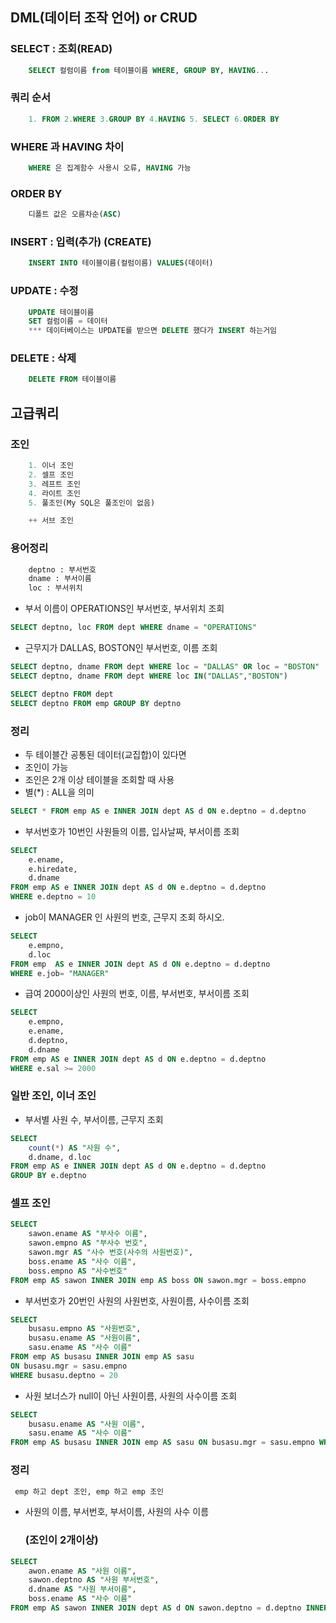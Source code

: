 ## DML(데이터 조작 언어) or CRUD
### SELECT  : 조회(READ)
```sql
	SELECT 컬럼이름 from 테이블이름 WHERE, GROUP BY, HAVING...
```
### 쿼리 순서
```sql
	1. FROM 2.WHERE 3.GROUP BY 4.HAVING 5. SELECT 6.ORDER BY
```
### WHERE  과 HAVING 차이
```sql
	WHERE 은 집계함수 사용시 오류, HAVING 가능
```
### ORDER BY 
```sql
    디폴트 값은 오름차순(ASC)
```
### INSERT : 입력(추가) (CREATE)
```sql
	INSERT INTO 테이블이름(컬럼이름) VALUES(데이터)
```
### UPDATE : 수정
```sql
	UPDATE 테이블이름
	SET 컬럼이름 = 데이터
	*** 데이터베이스는 UPDATE를 받으면 DELETE 했다가 INSERT 하는거임
```
### DELETE : 삭제
```sql
	DELETE FROM 테이블이름
``````
## 고급쿼리
### 조인
```sql
    1. 이너 조인
    2. 셀프 조인
	3. 레프트 조인
	4. 라이트 조인
	5. 풀조인(My SQL은 풀조인이 없음)

    ++ 서브 조인
```
### 용어정리
```sql
    deptno : 부서번호
    dname : 부서이름
    loc : 부서위치
```
- 부서 이름이 OPERATIONS인 부서번호, 부서위치 조회
```sql
SELECT deptno, loc FROM dept WHERE dname = "OPERATIONS"
```
- 근무지가 DALLAS, BOSTON인 부서번호, 이름 조회
```sql
SELECT deptno, dname FROM dept WHERE loc = "DALLAS" OR loc = "BOSTON"
SELECT deptno, dname FROM dept WHERE loc IN("DALLAS","BOSTON")
```
```sql
SELECT deptno FROM dept  
SELECT deptno FROM emp GROUP BY deptno 
```
### 정리
- 두 테이블간 공통된 데이터(교집합)이 있다면 
- 조인이 가능
- 조인은 2개 이상 테이블을 조회할 때 사용
- 별(*) : ALL을 의미
```sql
SELECT * FROM emp AS e INNER JOIN dept AS d ON e.deptno = d.deptno
```
- 부서번호가 10번인 사원들의 이름, 입사날짜, 부서이름 조회
```sql
SELECT 
	e.ename, 
	e.hiredate, 
	d.dname 
FROM emp AS e INNER JOIN dept AS d ON e.deptno = d.deptno 
WHERE e.deptno = 10
```
- job이 MANAGER 인 사원의 번호, 근무지 조회 하시오.
```sql
SELECT 
	e.empno, 
	d.loc 
FROM emp  AS e INNER JOIN dept AS d ON e.deptno = d.deptno 
WHERE e.job= "MANAGER"
```

- 급여 2000이상인 사원의 번호, 이름, 부서번호, 부서이름 조회
```sql
SELECT 
	e.empno, 
	e.ename, 
	d.deptno, 
	d.dname 
FROM emp AS e INNER JOIN dept AS d ON e.deptno = d.deptno 
WHERE e.sal >= 2000
```

### 일반 조인, 이너 조인
- 부서별 사원 수, 부서이름, 근무지 조회
```sql
SELECT 
	count(*) AS "사원 수", 
	d.dname, d.loc 
FROM emp AS e INNER JOIN dept AS d ON e.deptno = d.deptno 
GROUP BY e.deptno
```
### 셀프 조인
```sql
SELECT 
	sawon.ename AS "부사수 이름", 
	sawon.empno AS "부사수 번호", 
	sawon.mgr AS "사수 번호(사수의 사원번호)", 
	boss.ename AS "사수 이름", 
	boss.empno AS "사수번호" 
FROM emp AS sawon INNER JOIN emp AS boss ON sawon.mgr = boss.empno
```

- 부서번호가 20번인 사원의 사원번호, 사원이름, 사수이름 조회
```sql
SELECT 
	busasu.empno AS "사원번호", 
	busasu.ename AS "사원이름", 
	sasu.ename AS "사수 이름" 
FROM emp AS busasu INNER JOIN emp AS sasu 
ON busasu.mgr = sasu.empno 
WHERE busasu.deptno = 20
```

- 사원 보너스가 null이 아닌 사원이름, 사원의 사수이름 조회
```sql
SELECT 
	busasu.ename AS "사원 이름", 
	sasu.ename AS "사수 이름" 
FROM emp AS busasu INNER JOIN emp AS sasu ON busasu.mgr = sasu.empno WHERE busasu.comm IS NOT NULL 
```

### 정리
```sql
 emp 하고 dept 조인, emp 하고 emp 조인
```
- 사원의 이름, 부서번호, 부서이름, 사원의 사수 이름 
     ### (조인이 2개이상)
```sql
SELECT 
	awon.ename AS "사원 이름", 
	sawon.deptno AS "사원 부서번호", 
	d.dname AS "사원 부서이름", 
	boss.ename AS "사수 이름" 
FROM emp AS sawon INNER JOIN dept AS d ON sawon.deptno = d.deptno INNER JOIN emp AS boss ON sawon.mgr = boss.empno
```


